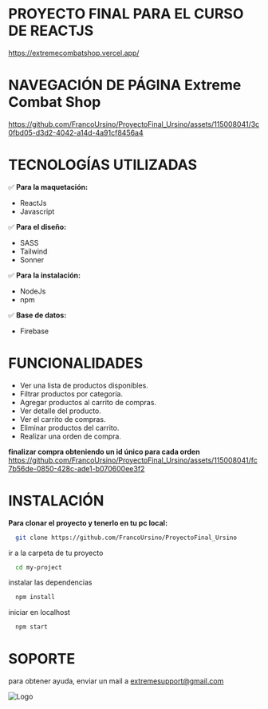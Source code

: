<h1>PROYECTO FINAL PARA EL CURSO DE REACTJS</h1>

https://extremecombatshop.vercel.app/


# NAVEGACIÓN DE PÁGINA Extreme Combat Shop

https://github.com/FrancoUrsino/ProyectoFinal_Ursino/assets/115008041/3c0fbd05-d3d2-4042-a14d-4a91cf8456a4


# TECNOLOGÍAS UTILIZADAS

✅ **Para la maquetación:**
- ReactJs
- Javascript

✅ **Para el diseño:**
- SASS
- Tailwind
- Sonner

✅ **Para la instalación:**
- NodeJs
- npm

✅ **Base de datos:**
- Firebase


# FUNCIONALIDADES

- Ver una lista de productos disponibles.
- Filtrar productos por categoría.
- Agregar productos al carrito de compras.
- Ver detalle del producto.
- Ver el carrito de compras.
- Eliminar productos del carrito.
- Realizar una orden de compra.

**finalizar compra obteniendo un id único para cada orden**
https://github.com/FrancoUrsino/ProyectoFinal_Ursino/assets/115008041/fc7b56de-0850-428c-ade1-b070600ee3f2


# INSTALACIÓN

**Para clonar el proyecto y tenerlo en tu pc local:**

```bash
  git clone https://github.com/FrancoUrsino/ProyectoFinal_Ursino
```

ir a la carpeta de tu proyecto

```bash
  cd my-project
```

instalar las dependencias

```bash
  npm install
```

iniciar en localhost

```bash
  npm start
```

# SOPORTE

para obtener ayuda, enviar un mail a extremesupport@gmail.com


![Logo](https://i.postimg.cc/Qdh5pxpv/logo.png)
